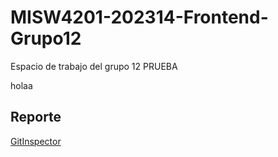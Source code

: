 # MISW4201-202314-Frontend-Grupo12
Espacio de trabajo del grupo 12 PRUEBA

holaa
 
## Reporte
[GitInspector](https://misw-4201-procesosdesarrolloagil.github.io/MISW4201-202314-Frontend-Grupo12/reports)

